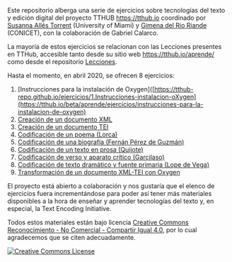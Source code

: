Este repositorio alberga una serie de ejercicios sobre tecnologías del texto y edición digital del proyecto TTHUB <https://tthub.io> coordinado por [Susanna Allés Torrent](http://susannalles.com) (University of Miami) y [Gimena del Rio Riande](https://www.aacademica.org/gimena.delrio.riande) (CONICET), con la colaboración de Gabriel Calarco.

La mayoría de estos ejercicios se relacionan con las Lecciones presentes en TTHub, accesible tanto desde su sitio web <https://tthub.io/aprende/> como desde el repositorio [Lecciones](https://github.com/tthub-repo/lecciones).

Hasta el momento, en abril 2020, se ofrecen 8 ejercicios:

1. [Instrucciones para la instalación de Oxygen]([https://tthub-repo.github.io/ejercicios/1.Instrucciones-instalacion-oXygen](https://tthub.io/beta/aprende/ejercicios/instrucciones-para-la-instalacion-de-oxygen)
2. [Creación de un documento XML](https://tthub.io/beta/aprende/ejercicios/creacion-de-un-documento-xml)
3. [Creación de un documento TEI](https://tthub.io/beta/aprende/ejercicios/creacion-de-un-documento-tei)
4. [Codificación de un poema (Lorca)](https://tthub.io/beta/aprende/ejercicios/codificacion-de-un-poema-lorca)
5. [Codificación de una biografía (Fernán Pérez de Guzmán)](https://tthub.io/beta/aprende/ejercicios/codificacion-de-una-biografia-fernan-perez-de-guzman)
6. [Codificación de un texto en prosa (Quijote)](https://tthub.io/beta/aprende/ejercicios/codificacion-de-un-texto-en-prosa-quijote)
7. [Codificación de verso y aparato crítico (Garcilaso)](https://tthub.io/beta/aprende/ejercicios/codificacion-de-verso-y-aparato-critico-garcilaso)
8. [Codificación de texto dramático y fuente primaria (Lope de Vega)](https://tthub.io/beta/aprende/ejercicios/codificacion-de-texto-dramatico-y-fuente-primaria-lope-de-vega)
9. [Transformación de un documento XML-TEI con Oxygen](https://tthub.io/beta/aprende/ejercicios/transformacion-de-un-documento-xml-tei-con-oxygen)

El proyecto está abierto a colaboración y nos gustaría que el elenco de ejercicios fuera incrementándose para poder así tener más materiales disponibles a la hora de enseñar y aprender tecnologías del texto y, en especial, la Text Encoding Initiative.

Todos estos materiales están bajo licencia <a rel="license" href="http://creativecommons.org/licenses/by-nc-sa/4.0/">Creative Commons  Reconocimiento - No Comercial - Compartir Igual 4.0</a>, por lo cual agradecemos que se citen adecuadamente.

<a rel="license" href="http://creativecommons.org/licenses/by-nc-sa/4.0/"><img alt="Creative Commons License" style="border-width:0" src="https://i.creativecommons.org/l/by-nc-sa/4.0/88x31.png" /></a>
